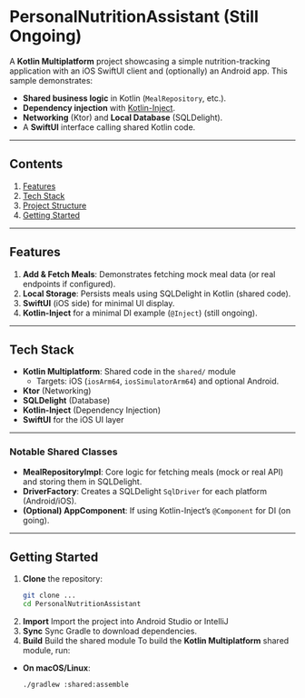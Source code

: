 # PersonalNutritionAssistant (Still Ongoing)

A **Kotlin Multiplatform** project showcasing a simple nutrition-tracking application with an iOS SwiftUI client and (optionally) an Android app. This sample demonstrates:

- **Shared business logic** in Kotlin (`MealRepository`, etc.).
- **Dependency injection** with [Kotlin-Inject](https://github.com/evant/kotlin-inject).
- **Networking** (Ktor) and **Local Database** (SQLDelight).
- A **SwiftUI** interface calling shared Kotlin code.

---

## Contents

1. [Features](#features)  
2. [Tech Stack](#tech-stack)  
3. [Project Structure](#project-structure)  
4. [Getting Started](#getting-started)  

---

## Features

1. **Add & Fetch Meals**: Demonstrates fetching mock meal data (or real endpoints if configured).
2. **Local Storage**: Persists meals using SQLDelight in Kotlin (shared code).
3. **SwiftUI** (iOS side) for minimal UI display.
4. **Kotlin-Inject** for a minimal DI example (`@Inject`) (still ongoing).

---

## Tech Stack

- **Kotlin Multiplatform**: Shared code in the `shared/` module  
  - Targets: iOS (`iosArm64`, `iosSimulatorArm64`) and optional Android.  
- **Ktor** (Networking)
- **SQLDelight** (Database)
- **Kotlin-Inject** (Dependency Injection)
- **SwiftUI** for the iOS UI layer

---


### Notable Shared Classes

- **MealRepositoryImpl**: Core logic for fetching meals (mock or real API) and storing them in SQLDelight.
- **DriverFactory**: Creates a SQLDelight `SqlDriver` for each platform (Android/iOS).
- **(Optional) AppComponent**: If using Kotlin-Inject’s `@Component` for DI (on going).

---

## Getting Started

1. **Clone** the repository:
   ```bash
   git clone ...
   cd PersonalNutritionAssistant

2. **Import** Import the project into Android Studio or IntelliJ
3. **Sync** Sync Gradle to download dependencies.
4. **Build** Build the shared module
To build the **Kotlin Multiplatform** shared module, run:

- **On macOS/Linux**:
  ```bash
  ./gradlew :shared:assemble


